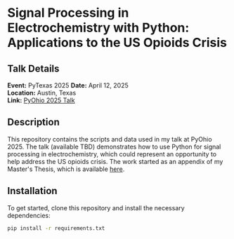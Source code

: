 # Signal Processing in Electrochemistry with Python: Applications to the US Opioids Crisis

## Talk Details
**Event:** PyTexas 2025
**Date:** April 12, 2025  
**Location:** Austin, Texas  
**Link:** [PyOhio 2025 Talk](https://www.pytexas.org/2025/schedule/talks/#signal-processing-in-electrochemistry-with-python-applications-to-the-us-opioids-crisis)

## Description
This repository contains the scripts and data used in my talk at PyOhio 2025. The talk (available TBD) demonstrates how to use Python for signal processing in electrochemistry, which could represent an opportunity to help address the US opioids crisis. The work started as an appendix of my Master's Thesis, which is available [here](http://d-scholarship.pitt.edu/46030/).

## Installation
To get started, clone this repository and install the necessary dependencies:

```bash
pip install -r requirements.txt

